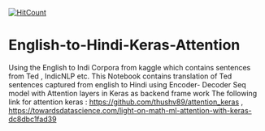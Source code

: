 [![HitCount](http://hits.dwyl.com/shanudhawale/English-to-Hindi-Keras-Attention.svg)](http://hits.dwyl.com/shanudhawale/English-to-Hindi-Keras-Attention)
# English-to-Hindi-Keras-Attention
Using the English to Indi Corpora from kaggle which contains sentences from Ted , IndicNLP etc. This Notebook contains translation of Ted sentences captured from english to Hindi using Encoder- Decoder Seq model with Attention layers in Keras as backend frame work
The following link for attention keras : https://github.com/thushv89/attention_keras , https://towardsdatascience.com/light-on-math-ml-attention-with-keras-dc8dbc1fad39
